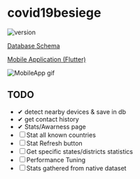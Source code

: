 # covid19besiege

![version](https://img.shields.io/static/v1?label=version&message=3.0&color=green)

[Database Schema](./doc/schema)

[Mobile Application (Flutter)](./MobileApp)

![MobileApp gif](https://i.imgur.com/RvLuO93.gif)


## TODO

- &#10004; detect nearby devices & save in db
- &#10004; get contact history
- &#10004; Stats/Awarness page
- &#9744; Stat all known countries
- &#9744; Stat Refresh button
- &#9744; Get specific states/districts statistics
- &#9744; Performance Tuning
- &#9744; Stats gathered from native
dataset
